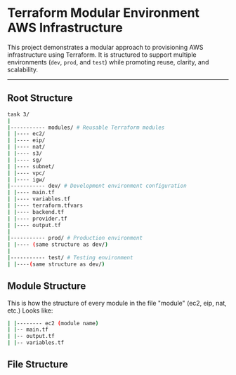 # Terraform Modular Environment AWS Infrastructure

This project demonstrates a modular approach to provisioning AWS infrastructure using Terraform. It is structured to support multiple environments (`dev`, `prod`, and `test`) while promoting reuse, clarity, and scalability.

---

## Root Structure
```bash
task 3/
|
|----------- modules/ # Reusable Terraform modules
| |---- ec2/ 
| |---- eip/ 
| |---- nat/ 
| |---- s3/ 
| |---- sg/ 
| |---- subnet/ 
| |---- vpc/ 
| |---- igw/
|----------- dev/ # Development environment configuration
| |---- main.tf 
| |---- variables.tf 
| |---- terraform.tfvars 
| |---- backend.tf 
| |---- provider.tf 
| |---- output.tf 
|
|----------- prod/ # Production environment
| |---- (same structure as dev/)
|
|----------- test/ # Testing environment
| |----(same structure as dev/)
```
## Module Structure
This is how the structure of every module in the file "module" (ec2, eip, nat, etc.) Looks like: 
```bash
| |-------- ec2 (module name)
| |-- main.tf
| |-- output.tf
| |-- variables.tf
```
## File Structure 

